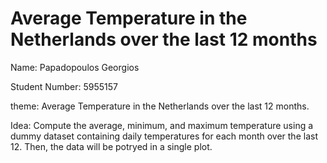 # Average Temperature in the Netherlands over the last 12 months
Name: Papadopoulos Georgios

Student Number: 5955157

theme: Average Temperature in the Netherlands over the last 12 months.

Idea: Compute the average, minimum, and maximum temperature using a dummy dataset containing daily temperatures for each month over the last 12. Then, the data will be potryed in a single plot.

